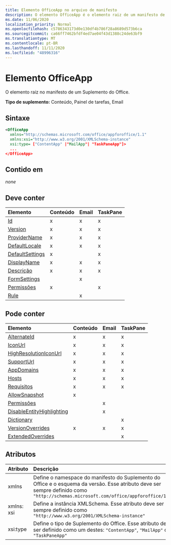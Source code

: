 ```yaml
---
title: Elemento OfficeApp no arquivo de manifesto
description: O elemento OfficeApp é o elemento raiz de um manifesto de suplemento do Office.
ms.date: 11/06/2020
localization_priority: Normal
ms.openlocfilehash: c5786343173d0e130df4b786f28a8689d573b6ca
ms.sourcegitcommit: ca66ff7462bfdf4ed7ae04f43d1388c24de63bf9
ms.translationtype: MT
ms.contentlocale: pt-BR
ms.lasthandoff: 11/11/2020
ms.locfileid: "48996316"
---
```

# <a name="officeapp-element"></a>Elemento OfficeApp

O elemento raiz no manifesto de um Suplemento do Office.

**Tipo de suplemento:** Conteúdo, Painel de tarefas, Email

## <a name="syntax"></a>Sintaxe

```XML
<OfficeApp 
  xmlns="http://schemas.microsoft.com/office/appforoffice/1.1" 
  xmlns:xsi="http://www.w3.org/2001/XMLSchema-instance" 
  xsi:type= ["ContentApp" |"MailApp"| "TaskPaneApp"]>
  ...
</OfficeApp>
```

## <a name="contained-in"></a>Contido em

 _none_

## <a name="must-contain"></a>Deve conter

|Elemento|Conteúdo|Email|TaskPane|
|:-----|:-----|:-----|:-----|
|[Id](id.md)|x|x|x|
|[Version](version.md)|x|x|x|
|[ProviderName](providername.md)|x|x|x|
|[DefaultLocale](defaultlocale.md)|x|x|x|
|[DefaultSettings](defaultsettings.md)|x||x|
|[DisplayName](displayname.md)|x|x|x|
|[Descrição](description.md)|x|x|x|
|[FormSettings](formsettings.md)||x||
|[Permissões](permissions.md)|x||x|
|[Rule](rule.md)||x||

## <a name="can-contain"></a>Pode conter

|Elemento|Conteúdo|Email|TaskPane|
|:-----|:-----|:-----|:-----|
|[AlternateId](alternateid.md)|x|x|x|
|[IconUrl](iconurl.md)|x|x|x|
|[HighResolutionIconUrl](highresolutioniconurl.md)|x|x|x|
|[SupportUrl](supporturl.md)|x|x|x|
|[AppDomains](appdomains.md)|x|x|x|
|[Hosts](hosts.md)|x|x|x|
|[Requisitos](requirements.md)|x|x|x|
|[AllowSnapshot](allowsnapshot.md)|x|||
|[Permissões](permissions.md)||x||
|[DisableEntityHighlighting](disableentityhighlighting.md)||x||
|[Dictionary](dictionary.md)|||x|
|[VersionOverrides](versionoverrides.md)|x|x|x|
|[ExtendedOverrides](extendedoverrides.md)|||x|

## <a name="attributes"></a>Atributos

|Atributo|Descrição|
|:-----|:-----|
|xmlns|Define o namespace do manifesto do Suplemento do Office e o esquema da versão. Esse atributo deve ser sempre definido como `"http://schemas.microsoft.com/office/appforoffice/1.1"`|
|xmlns: xsi|Define a instância XMLSchema. Esse atributo deve ser sempre definido como `"http://www.w3.org/2001/XMLSchema-instance"`|
|xsi:type|Define o tipo de Suplemento do Office. Esse atributo deve ser definido como um destes: `"ContentApp"`, `"MailApp"` ou `"TaskPaneApp"`|
